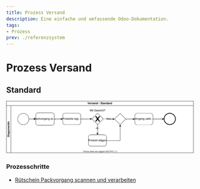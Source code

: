 ```yaml
---
title: Prozess Versand
description: Eine einfache und umfassende Odoo-Dokumentation.
tags:
- Prozess
prev: ./referenzsystem
---
```

# Prozess Versand

## Standard

![Prozess Versand Standard](attachments/Prozess%20Versand%20Standard.svg)

### Prozesschritte

* [Rütschein Packvorgang scannen und verarbeiten](Barcode.md#Rütschein%20Packvorgang%20scannen%20und%20verarbeiten)